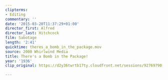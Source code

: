 ```yaml
---
clipterms:
- Editing
commentary: ''
date: '2015-03-20T11:37:29+01:00'
director_first: Alfred
director_last: Hitchcock
film: Sabotage
length: '2:41'
quicktime: theres_a_bomb_in_the_package.mov
source: 2000 Whirlwind Media
title: There's a Bomb in the Package!
year: '1936'
clip_original: https://d2y36twrtb17ty.cloudfront.net/sessions/92769790-4634-487f-b449-ae31015c186d/acef71a9-c354-4c21-877f-ae31015c1877-f28de1b8-541b-45d2-9a5d-ae31015c60d5.mp4

---
```

